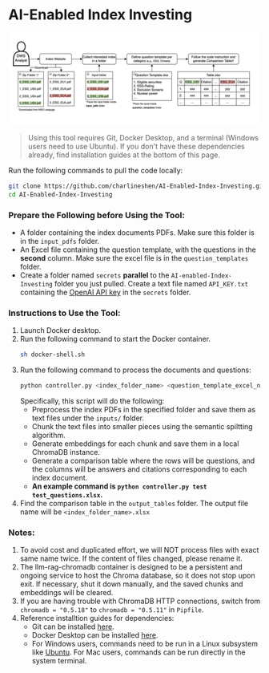 # AI-Enabled Index Investing

![Pipeline Overview](demo.png)

> Using this tool requires Git, Docker Desktop, and a terminal (Windows users need to use Ubuntu). If you don't have these dependencies already, find installation guides at the bottom of this page.

Run the following commands to pull the code locally:
```bash
git clone https://github.com/charlineshen/AI-Enabled-Index-Investing.git
cd AI-Enabled-Index-Investing
```

### Prepare the Following before Using the Tool:
* A folder containing the index documents PDFs. Make sure this folder is in the `input_pdfs` folder.
* An Excel file containing the question template, with the questions in the **second** column. Make sure the excel file is in the `question_templates` folder.
* Create a folder named `secrets` **parallel** to the `AI-enabled-Index-Investing` folder you just pulled. Create a text file named `API_KEY.txt` containing the [OpenAI API key](https://platform.openai.com/settings/profile/api-keys) in the `secrets` folder.

### Instructions to Use the Tool:
1. Launch Docker desktop.
2. Run the following command to start the Docker container.
    ```bash
    sh docker-shell.sh
    ```
3. Run the following command to process the documents and questions:
    ```bash
    python controller.py <index_folder_name> <question_template_excel_name>
    ```
    Specifically, this script will do the following:
    * Preprocess the index PDFs in the specified folder and save them as text files under the `inputs/` folder.
    * Chunk the text files into smaller pieces using the semantic spiltting algorithm.
    * Generate embeddings for each chunk and save them in a local ChromaDB instance.
    * Generate a comparison table where the rows will be questions, and the columns will be answers and citations corresponding to each index document.
    * **An example command is `python controller.py test test_questions.xlsx`.**
4. Find the comparison table in the `output_tables` folder. The output file name will be `<index_folder_name>.xlsx`

### Notes:
1. To avoid cost and duplicated effort, we will NOT process files with exact same name twice. If the content of files changed, please rename it.
2. The llm-rag-chromadb container is designed to be a persistent and ongoing service to host the Chroma database, so it does not stop upon exit. If necessary, shut it down manually, and the saved chunks and embeddings will be cleared.
3. If you are having trouble with ChromaDB HTTP connections, switch from `chromadb = "0.5.18"` to `chromadb = "0.5.11"` in `Pipfile`.
4. Reference installtion guides for dependencies:
    * Git can be installed [here](https://git-scm.com/book/en/v2/Getting-Started-Installing-Git).
    * Docker Desktop can be installed [here](https://www.docker.com/products/docker-desktop/).
    * For Windows users, commands need to be run in a Linux subsystem like [Ubuntu](https://ubuntu.com/desktop/wsl). For Mac users, commands can be run directly in the system terminal.

